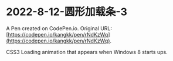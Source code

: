 # 2022-8-12-圆形加载条-3

A Pen created on CodePen.io. Original URL: [https://codepen.io/kangkk/pen/rNdKzWq](https://codepen.io/kangkk/pen/rNdKzWq).

CSS3 Loading animation that appears when Windows 8 starts ups.